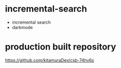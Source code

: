 # incremental-search

- incremental search
- darkmode

# production built repository

https://github.com/kitamuraDev/csb-74hv6s
